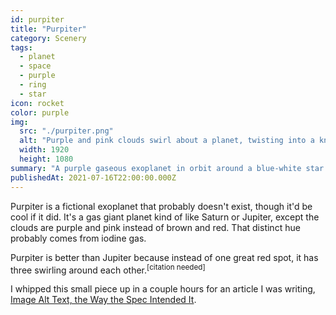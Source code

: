 ```yaml
---
id: purpiter
title: "Purpiter"
category: Scenery
tags:
  - planet
  - space
  - purple
  - ring
  - star
icon: rocket
color: purple
img:
  src: "./purpiter.png"
  alt: "Purple and pink clouds swirl about a planet, twisting into a knot of three deep red storms. An icy blue ring encircles the planet reflecting light from a bright star in the distance."
  width: 1920
  height: 1080
summary: "A purple gaseous exoplanet in orbit around a blue-white star."
publishedAt: 2021-07-16T22:00:00.000Z
---
```


Purpiter is a fictional exoplanet that probably doesn't exist, though it'd be cool if it did. It's a gas giant planet kind of like Saturn or Jupiter, except the clouds are purple and pink instead of brown and red. That distinct hue probably comes from iodine gas.

Purpiter is better than Jupiter because instead of one great red spot, it has three swirling around each other.<sup>[citation needed]</sup>

I whipped this small piece up in a couple hours for an article I was writing, [Image Alt Text, the Way the Spec Intended It](/posts/image-alt-text).
